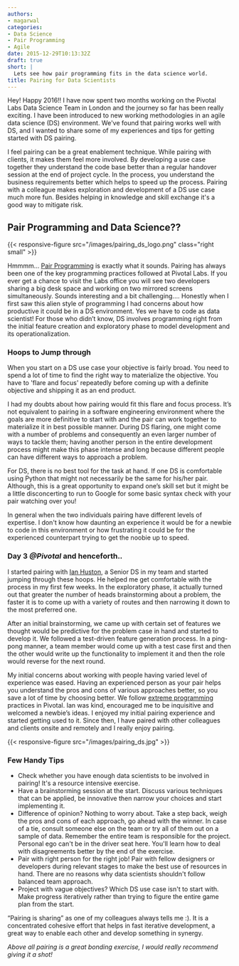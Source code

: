```yaml
---
authors:
- magarwal
categories:
- Data Science
- Pair Programming
- Agile
date: 2015-12-29T10:13:32Z
draft: true
short: |
  Lets see how pair programming fits in the data science world.
title: Pairing for Data Scientists
---
```


Hey! Happy 2016!! I have now spent two months working on the Pivotal Labs Data Science Team in London and the journey so far has been really exciting. I have been introduced to new working methodologies in an agile data science (DS) environment. We've found that pairing works well with DS, and I wanted to share some of my experiences and tips for getting started with DS pairing.

I feel pairing can be a great enablement technique. While pairing with clients, it makes them feel more involved. By developing a use case together they understand the code base better than a regular handover session at the end of project cycle. In the process, you understand the business requirements better which helps to speed up the process. Pairing with a colleague makes exploration and development of a DS use case much more fun. Besides helping in knowledge and skill exchange it's a good way to mitigate risk.

## Pair Programming and Data Science??
{{< responsive-figure src="/images/pairing_ds_logo.png" class="right small" >}}

Hmmmm… [Pair Programming](https://blog.pivotal.io/tag/paired-programming) is exactly what it sounds. Pairing has always been one of the key programming practices followed at Pivotal Labs. If you ever get a chance to visit the Labs office you will see two developers sharing a big desk space and working on two mirrored screens simultaneously. Sounds interesting and a bit challenging…. Honestly when I first saw this alien style of programming I had concerns about how productive it could be in a DS environment. Yes we have to code as data scientist! For those who didn’t know, DS involves programming right from the initial feature creation and exploratory phase to model development and its operationalization.

### Hoops to Jump through
When you start on a DS use case your objective is fairly broad. You need to spend a lot of time to find the right way to materialize the objective. You have to 'flare and focus' repeatedly before coming up with a definite objective and shipping it as an end product.

I had my doubts about how pairing would fit this flare and focus process. It’s not equivalent to pairing in a software engineering environment where the goals are more definitive to start with and the pair can work together to materialize it in best possible manner. During DS flaring, one might come with a number of problems and consequently an even larger number of ways to tackle them; having another person in the entire development process might make this phase intense and long because different people can have different ways to approach a problem.

For DS, there is no best tool for the task at hand. If one DS is comfortable using Python that might not necessarily be the same for his/her pair. Although, this is a great opportunity to expand one’s skill set but it might be a little disconcerting to run to Google for some basic syntax check with your pair watching over you!

In general when the two individuals pairing have different levels of expertise. I don't know how daunting an experience it would be for a newbie to code in this environment or how frustrating it could be for the experienced counterpart trying to get the noobie up to speed.

### Day 3 _@Pivotal_ and henceforth..
I started pairing with [Ian Huston](https://twitter.com/ianhuston), a Senior DS in my team and started jumping through these hoops. He helped me get comfortable with the process in my first few weeks. In the exploratory phase, it actually turned out that greater the number of heads brainstorming about a problem, the faster it is to come up with a variety of routes and then narrowing it down to the most preferred one.

After an initial brainstorming, we came up with certain set of features we thought would be predictive for the problem case in hand and started to develop it. We followed a test-driven feature generation process. In a ping-pong manner, a team member would come up with a test case first and then the other would write up the functionality to implement it and then the role would reverse for the next round.

My initial concerns about working with people having varied level of experience was eased. Having an experienced person as your pair helps you understand the pros and cons of various approaches better, so you save a lot of time by choosing better. We follow [extreme programming](https://en.wikipedia.org/wiki/Extreme_programming) practices in Pivotal. Ian was kind, encouraged me to be inquisitive and welcomed a newbie’s ideas. I enjoyed my initial pairing experience and started getting used to it. Since then, I have paired with other colleagues and clients onsite and remotely and I really enjoy pairing.

{{< responsive-figure src="/images/pairing_ds.jpg" >}}

### Few Handy Tips
* Check whether you have enough data scientists to be involved in pairing! It's a resource intensive exercise.
* Have a brainstorming session at the start. Discuss various techniques that can be applied, be innovative then narrow your choices and start implementing it.
* Difference of opinion? Nothing to worry about. Take a step back, weigh the pros and cons of each approach, go ahead with the winner. In case of a tie, consult someone else on the team or try all of them out on a sample of data. Remember the entire team is responsible for the project. Personal ego can't be in the driver seat here. You'll learn how to deal with disagreements better by the end of the exercise.
* Pair with right person for the right job! Pair with fellow designers or developers during relevant stages to make the best use of resources in hand. There are no reasons why data scientists shouldn't follow balanced team approach.
* Project with vague objectives? Which DS use case isn't to start with. Make progress iteratively rather than trying to figure the entire game plan from the start.

“Pairing is sharing” as one of my colleagues always tells me :). It is a concentrated cohesive effort that helps in fast iterative development, a great way to enable each other and develop something in synergy.

_Above all pairing is a great bonding exercise, I would really recommend giving it a shot!_
